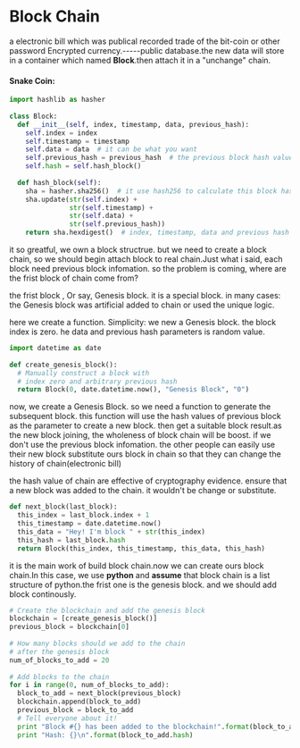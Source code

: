 # Block Chain

a electronic bill which was publical recorded trade of the bit-coin or other password Encrypted currency.-----public database.the new data will store in a container which named **Block**.then attach it in a "unchange" chain. 

#### Snake Coin:

```python
import hashlib as hasher
 
class Block:
  def __init__(self, index, timestamp, data, previous_hash):
    self.index = index
    self.timestamp = timestamp
    self.data = data  # it can be what you want
    self.previous_hash = previous_hash  # the previous block hash value
    self.hash = self.hash_block()
  
  def hash_block(self):
    sha = hasher.sha256()  # it use hash256 to calculate this block hash value
    sha.update(str(self.index) + 
               str(self.timestamp) + 
               str(self.data) + 
               str(self.previous_hash))
    return sha.hexdigest()  # index, timestamp, data and previous hash
```

it so greatful, we own a block structrue. but we need to create a block chain, so we should begin attach block to real chain.Just what i said, each block need previous block infomation. so the problem is coming, where are the frist block of chain come from? 

the frist block , Or say, Genesis block. it is a special block. in many cases: the Genesis block was  artificial added to chain or used the unique logic.

here we create a function. Simplicity: we new a Genesis block. the block index is zero. he data and previous hash parameters is random value.

```python
import datetime as date
 
def create_genesis_block():
  # Manually construct a block with
  # index zero and arbitrary previous hash
  return Block(0, date.datetime.now(), "Genesis Block", "0")
```

now, we create a Genesis Block. so we need a function to generate the subsequent block. this function will use the hash values of previous block as the parameter to create a new block. then get a suitable block result.as the new block joining, the wholeness of block chain will be boost. if we don't use the previous block infomation. the other people can easily use their new block substitute ours block in chain so that they can change the history of chain(electronic bill)

the hash value of chain are effective of cryptography evidence. ensure that a new block was added to the chain. it wouldn't be change or substitute.

```python
def next_block(last_block):
  this_index = last_block.index + 1
  this_timestamp = date.datetime.now()
  this_data = "Hey! I'm block " + str(this_index)
  this_hash = last_block.hash
  return Block(this_index, this_timestamp, this_data, this_hash)
```

it is the main work of build block chain.now we can create ours block chain.In this case, we use **python** and **assume** that block chain is a list structure of python.the frist one is the genesis block. and we should add block continously.

```python
# Create the blockchain and add the genesis block
blockchain = [create_genesis_block()]
previous_block = blockchain[0]
 
# How many blocks should we add to the chain
# after the genesis block
num_of_blocks_to_add = 20
 
# Add blocks to the chain
for i in range(0, num_of_blocks_to_add):
  block_to_add = next_block(previous_block)
  blockchain.append(block_to_add)
  previous_block = block_to_add
  # Tell everyone about it!
  print "Block #{} has been added to the blockchain!".format(block_to_add.index)
  print "Hash: {}\n".format(block_to_add.hash) 
```

